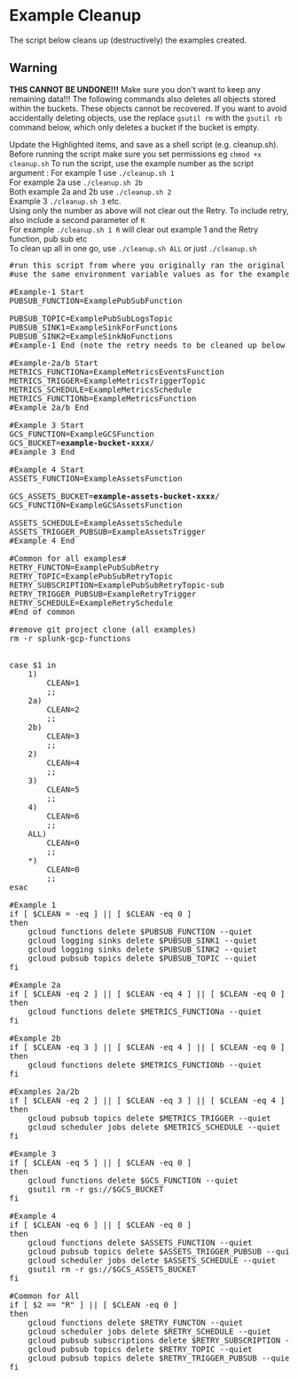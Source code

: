 # Example Cleanup

The script below cleans up (destructively) the examples created. 

## Warning
**THIS CANNOT BE UNDONE!!!** 
Make sure you don't want to keep any remaining data!!!
The following commands also deletes all objects stored within the buckets. These objects cannot be recovered. If you want to avoid accidentally deleting objects, use the replace ``gsutil rm`` with the ``gsutil rb`` command below, which only deletes a bucket if the bucket is empty.


Update the Highlighted items, and save as a shell script (e.g. cleanup.sh). 
Before running the script make sure you set permissions eg ``chmod +x cleanup.sh`` 
To run the script, use the example number as the script argument :
For example 1 use ``./cleanup.sh 1`` <br> 
For example 2a use ``./cleanup.sh 2b`` <br> 
Both example 2a and 2b use ``./cleanup.sh 2`` <br>
Example 3 ``./cleanup.sh 3`` etc. <br>
Using only the number as above will not clear out the Retry. To include retry, also include a second parameter of ``R`` <br> 
For example ``./cleanup.sh 1 R`` will clear out example 1 and the Retry function, pub sub etc <br>
To clean up all in one go, use ``./cleanup.sh ALL`` or just ``./cleanup.sh`` 


<pre>
#run this script from where you originally ran the original examples from
#use the same environment variable values as for the example builds

#Example-1 Start
PUBSUB_FUNCTION=ExamplePubSubFunction

PUBSUB_TOPIC=ExamplePubSubLogsTopic
PUBSUB_SINK1=ExampleSinkForFunctions
PUBSUB_SINK2=ExampleSinkNoFunctions
#Example-1 End (note the retry needs to be cleaned up below also)

#Example-2a/b Start
METRICS_FUNCTIONa=ExampleMetricsEventsFunction
METRICS_TRIGGER=ExampleMetricsTriggerTopic
METRICS_SCHEDULE=ExampleMetricsSchedule
METRICS_FUNCTIONb=ExampleMetricsFunction
#Example 2a/b End

#Example 3 Start
GCS_FUNCTION=ExampleGCSFunction
GCS_BUCKET=<strong>example-bucket-xxxx</strong>/
#Example 3 End

#Example 4 Start
ASSETS_FUNCTION=ExampleAssetsFunction

GCS_ASSETS_BUCKET=<strong>example-assets-bucket-xxxx</strong>/
GCS_FUNCTION=ExampleGCSAssetsFunction

ASSETS_SCHEDULE=ExampleAssetsSchedule
ASSETS_TRIGGER_PUBSUB=ExampleAssetsTrigger
#Example 4 End

#Common for all examples#
RETRY_FUNCTON=ExamplePubSubRetry
RETRY_TOPIC=ExamplePubSubRetryTopic
RETRY_SUBSCRIPTION=ExamplePubSubRetryTopic-sub
RETRY_TRIGGER_PUBSUB=ExampleRetryTrigger
RETRY_SCHEDULE=ExampleRetrySchedule
#End of common

#remove git project clone (all examples)
rm -r splunk-gcp-functions


case $1 in
	1) 
		CLEAN=1
		;;
	2a)
    	CLEAN=2
    	;;
    2b)
    	CLEAN=3
    	;;
    2)
    	CLEAN=4
    	;;
    3)
    	CLEAN=5
    	;;
    4)
    	CLEAN=6
    	;;
    ALL)
    	CLEAN=0
    	;;
    *)
    	CLEAN=0
    	;;
esac

#Example 1
if [ $CLEAN = -eq ] || [ $CLEAN -eq 0 ]
then
	gcloud functions delete $PUBSUB_FUNCTION --quiet
	gcloud logging sinks delete $PUBSUB_SINK1 --quiet
	gcloud logging sinks delete $PUBSUB_SINK2 --quiet
	gcloud pubsub topics delete $PUBSUB_TOPIC --quiet
fi

#Example 2a
if [ $CLEAN -eq 2 ] || [ $CLEAN -eq 4 ] || [ $CLEAN -eq 0 ]
then
	gcloud functions delete $METRICS_FUNCTIONa --quiet
fi

#Example 2b
if [ $CLEAN -eq 3 ] || [ $CLEAN -eq 4 ] || [ $CLEAN -eq 0 ]
then
	gcloud functions delete $METRICS_FUNCTIONb --quiet
fi

#Examples 2a/2b
if [ $CLEAN -eq 2 ] || [ $CLEAN -eq 3 ] || [ $CLEAN -eq 4 ] || [ $CLEAN -eq 0 ]
then
	gcloud pubsub topics delete $METRICS_TRIGGER --quiet
	gcloud scheduler jobs delete $METRICS_SCHEDULE --quiet
fi

#Example 3
if [ $CLEAN -eq 5 ] || [ $CLEAN -eq 0 ]
then
	gcloud functions delete $GCS_FUNCTION --quiet
	gsutil rm -r gs://$GCS_BUCKET
fi

#Example 4
if [ $CLEAN -eq 6 ] || [ $CLEAN -eq 0 ]
then
	gcloud functions delete $ASSETS_FUNCTION --quiet
	gcloud pubsub topics delete $ASSETS_TRIGGER_PUBSUB --quiet
	gcloud scheduler jobs delete $ASSETS_SCHEDULE --quiet
	gsutil rm -r gs://$GCS_ASSETS_BUCKET 
fi

#Common for All
if [ $2 == "R" ] || [ $CLEAN -eq 0 ] 
then
	gcloud functions delete $RETRY_FUNCTON --quiet
	gcloud scheduler jobs delete $RETRY_SCHEDULE --quiet
	gcloud pubsub subscriptions delete $RETRY_SUBSCRIPTION --quiet
	gcloud pubsub topics delete $RETRY_TOPIC --quiet
	gcloud pubsub topics delete $RETRY_TRIGGER_PUBSUB --quiet
fi
</pre>

